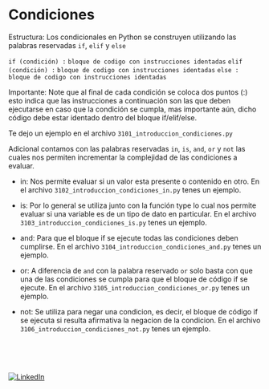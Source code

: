 # Condiciones

Estructura:
Los condicionales en Python se construyen utilizando las palabras reservadas `if`, `elif` y `else`

`if (condición) :`
    `bloque de codigo con instrucciones identadas`
`elif (condición) :`
    `bloque de codigo con instrucciones identadas`
`else :`
    `bloque de codigo con instrucciones identadas`

Importante: Note que al final de cada condición se coloca dos puntos (:) esto indica que las instrucciones a continuación son las que deben ejecutarse en caso que la condición se cumpla, mas importante aún, dicho código debe estar identado dentro del bloque if/elif/else.

Te dejo un ejemplo en el archivo `3101_introduccion_condiciones.py`

Adicional contamos con las palabras reservadas `in`, `is`, `and`, `or` y `not` las cuales nos permiten incrementar la complejidad de las condiciones a evaluar.
* in: Nos permite evaluar si un valor esta presente o contenido en otro.
En el archivo `3102_introduccion_condiciones_in.py` tenes un ejemplo.

* is: Por lo general se utiliza junto con la función type lo cual nos permite evaluar si una variable es de un tipo de dato en particular.
En el archivo `3103_introduccion_condiciones_is.py` tenes un ejemplo.

* and: Para que el bloque if se ejecute todas las condiciones deben cumplirse.
En el archivo `3104_introduccion_condiciones_and.py` tenes un ejemplo.

* or: A diferencia de `and` con la palabra reservado `or` solo basta con que una de las condiciones se cumpla para que el bloque de código if se ejecute.
En el archivo `3105_introduccion_condiciones_or.py` tenes un ejemplo.

* not: Se utiliza para negar una condicion, es decir, el bloque de código if se ejecuta si resulta afirmativa la negacion de la condicion.
En el archivo `3106_introduccion_condiciones_not.py` tenes un ejemplo.

<br>
<br>
<br>

[![LinkedIn](https://img.shields.io/badge/LinkedIn-Martin_Ferraguti-0077B5?style=for-the-badge&logo=linkedin&logoColor=white&labelColor=101010)](https://www.linkedin.com/in/martin-ferraguti/)